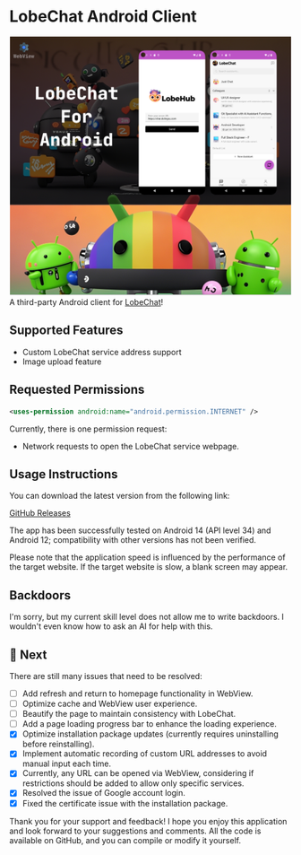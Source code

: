 # LobeChat Android Client
![](https://github.com/moreoronce/LobeChat-Android/blob/master/app/Group%203.png)
A third-party Android client for [LobeChat](https://lobechat.com/)!

## Supported Features

- Custom LobeChat service address support
- Image upload feature

## Requested Permissions

```xml
<uses-permission android:name="android.permission.INTERNET" />
```

Currently, there is one permission request:

- Network requests to open the LobeChat service webpage.

## Usage Instructions

You can download the latest version from the following link:

[GitHub Releases](https://github.com/moreoronce/LobeChat-Android/releases)

The app has been successfully tested on Android 14 (API level 34) and Android 12; compatibility with other versions has not been verified.

Please note that the application speed is influenced by the performance of the target website. If the target website is slow, a blank screen may appear.

## Backdoors

I'm sorry, but my current skill level does not allow me to write backdoors. I wouldn't even know how to ask an AI for help with this.

## 🤗 Next

There are still many issues that need to be resolved:
- [ ]  Add refresh and return to homepage functionality in WebView.
- [ ]  Optimize cache and WebView user experience.
- [ ]  Beautify the page to maintain consistency with LobeChat.
- [ ]  Add a page loading progress bar to enhance the loading experience.
- [X]  Optimize installation package updates (currently requires uninstalling before reinstalling).
- [x]  Implement automatic recording of custom URL addresses to avoid manual input each time.
- [X]  Currently, any URL can be opened via WebView, considering if restrictions should be added to allow only specific services.
- [X]  Resolved the issue of Google account login.
- [X]  Fixed the certificate issue with the installation package.

Thank you for your support and feedback! I hope you enjoy this application and look forward to your suggestions and comments.
 All the code is available on GitHub, and you can compile or modify it yourself.





